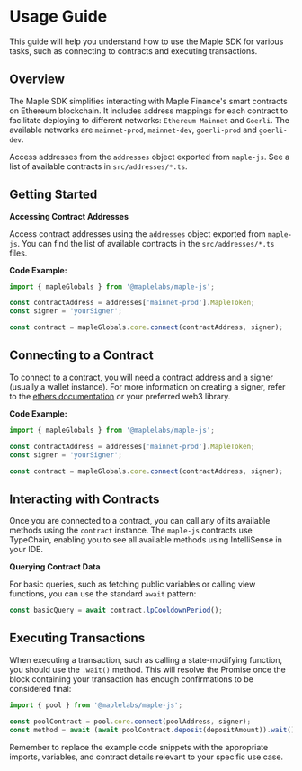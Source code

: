 # Usage Guide

This guide will help you understand how to use the Maple SDK for various tasks, such as connecting to contracts and executing transactions.

## Overview

The Maple SDK simplifies interacting with Maple Finance's smart contracts on Ethereum blockchain. It includes address mappings for each contract to facilitate deploying to different networks: `Ethereum Mainnet` and `Goerli`. The available networks are `mainnet-prod`, `mainnet-dev`, `goerli-prod` and `goerli-dev`.

Access addresses from the `addresses` object exported from `maple-js`. See a list of available contracts in `src/addresses/*.ts`.

## Getting Started

**Accessing Contract Addresses**

Access contract addresses using the `addresses` object exported from `maple-js`. You can find the list of available contracts in the `src/addresses/*.ts` files.

**Code Example:**

```js
import { mapleGlobals } from '@maplelabs/maple-js';

const contractAddress = addresses['mainnet-prod'].MapleToken;
const signer = 'yourSigner';

const contract = mapleGlobals.core.connect(contractAddress, signer);
```

## Connecting to a Contract

To connect to a contract, you will need a contract address and a signer (usually a wallet instance). For more information on creating a signer, refer to the [ethers documentation](https://docs.ethers.io/v5/) or your preferred web3 library.

**Code Example:**

```js
import { mapleGlobals } from '@maplelabs/maple-js';

const contractAddress = addresses['mainnet-prod'].MapleToken;
const signer = 'yourSigner';

const contract = mapleGlobals.core.connect(contractAddress, signer);
```

## Interacting with Contracts
Once you are connected to a contract, you can call any of its available methods using the `contract` instance. The `maple-js` contracts use TypeChain, enabling you to see all available methods using IntelliSense in your IDE.

**Querying Contract Data**

For basic queries, such as fetching public variables or calling view functions, you can use the standard `await` pattern:
    
```js
const basicQuery = await contract.lpCooldownPeriod();
```

## Executing Transactions
When executing a transaction, such as calling a state-modifying function, you should use the `.wait()` method. This will resolve the Promise once the block containing your transaction has enough confirmations to be considered final:
    
```js
import { pool } from '@maplelabs/maple-js';

const poolContract = pool.core.connect(poolAddress, signer);
const method = await (await poolContract.deposit(depositAmount)).wait();
```

Remember to replace the example code snippets with the appropriate imports, variables, and contract details relevant to your specific use case.